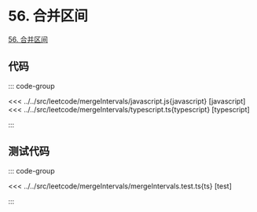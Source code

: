 # 56. 合并区间

[56. 合并区间](https://leetcode.cn/problems/merge-intervals/description/)

## 代码

::: code-group

<<< ../../src/leetcode/mergeIntervals/javascript.js{javascript} [javascript]
<<< ../../src/leetcode/mergeIntervals/typescript.ts{typescript} [typescript]

:::

## 测试代码

::: code-group

<<< ../../src/leetcode/mergeIntervals/mergeIntervals.test.ts{ts} [test]

:::
